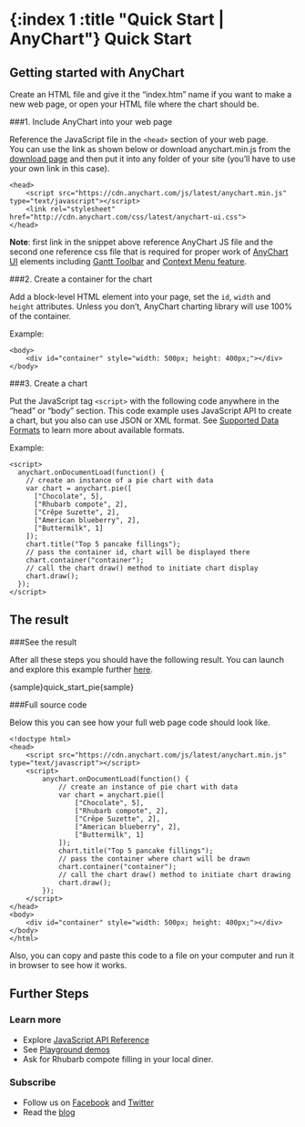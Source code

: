 {:index 1 :title "Quick Start | AnyChart"}
Quick Start
===========
  
## Getting started with AnyChart

Create an HTML file and give it the “index.htm” name if you want to make a new web page, or open your HTML file where the chart should be.

###1. Include AnyChart into your web page

Reference the JavaScript file in the `<head>` section of your web page.  
You can use the link as shown below or download anychart.min.js from the [download page](./Downloading_AnyChart) and then put it into any folder of your site (you’ll have to use your own link in this case). 

```
<head>
    <script src="https://cdn.anychart.com/js/latest/anychart.min.js" type="text/javascript"></script>
    <link rel="stylesheet" href="http://cdn.anychart.com/css/latest/anychart-ui.css">
</head>
```

**Note**: first link in the snippet above reference AnyChart JS file and the second one reference css file that is required for proper work of [AnyChart UI](../Common_Settings/UI_Controls/AnyChart_UI) elements including [Gantt Toolbar](../Common_Settings/UI_Controls/Gantt_Toolbar) and [Context Menu feature](../Common_Settings/UI_Controls/Context_Menu).

###2. Create a container for the chart

Add a block-level HTML element into your page, set the `id`, `width` and `height` attributes. Unless you don’t, AnyChart charting library will use 100% of the container.

Example:
```
<body>
    <div id="container" style="width: 500px; height: 400px;"></div>
</body>
```  

###3. Create a chart

Put the JavaScript tag `<script>` with the following code anywhere in the “head” or “body” section. This code example uses JavaScript API to create a chart, but you also can use JSON or XML format. See [Supported Data Formats](../Working_with_Data/Supported_Data_Formats) to learn more about available formats.

Example:

```
<script>
  anychart.onDocumentLoad(function() {
    // create an instance of a pie chart with data
    var chart = anychart.pie([
      ["Chocolate", 5],
      ["Rhubarb compote", 2],
      ["Crêpe Suzette", 2],
      ["American blueberry", 2],
      ["Buttermilk", 1]
    ]);
    chart.title("Top 5 pancake fillings");
    // pass the container id, chart will be displayed there
    chart.container("container");
    // call the chart draw() method to initiate chart display
    chart.draw();
  });
</script>
```
  
## The result

###See the result

After all these steps you should have the following result. You can launch and explore this example further [here](http://playground.anychart.com/docs/latest/samples/quick_start_pie-plain).

{sample}quick\_start\_pie{sample}

###Full source code

Below this you can see how your full web page code should look like.
```
<!doctype html>
<head>
    <script src="https://cdn.anychart.com/js/latest/anychart.min.js" type="text/javascript"></script> 
    <script>
        anychart.onDocumentLoad(function() {
            // create an instance of pie chart with data
            var chart = anychart.pie([
                ["Chocolate", 5],
                ["Rhubarb compote", 2],
                ["Crêpe Suzette", 2],
                ["American blueberry", 2],
                ["Buttermilk", 1]
            ]);
            chart.title("Top 5 pancake fillings");
            // pass the container where chart will be drawn
            chart.container("container");
            // call the chart draw() method to initiate chart drawing
            chart.draw();
        });
    </script>
</head>
<body>
    <div id="container" style="width: 500px; height: 400px;"></div>
</body>
</html>
```

Also, you can copy and paste this code to a file on your computer and run it in browser to see how it works.  

  
## Further Steps

### Learn more

* Explore [JavaScript API Reference](http://api.anychart.com/)
* See [Playground demos](http://playground.anychart.com/)
* Ask for Rhubarb compote filling in your local diner.

### Subscribe

* Follow us on [Facebook](https://www.facebook.com/AnyCharts) and [Twitter](https://twitter.com/intent/follow?&screen_name=anychart&original_referer=http%3A%2F%2Fdocs.anychart.com)
* Read the [blog](http://www.anychart.com/blog/)



